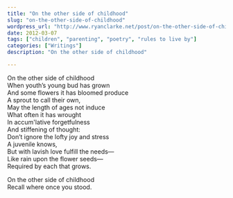 ```yaml
---
title: "On the other side of childhood"
slug: "on-the-other-side-of-childhood"
wordpress_url: "http://www.ryanclarke.net/post/on-the-other-side-of-childhood/"
date: 2012-03-07
tags: ["children", "parenting", "poetry", "rules to live by"]
categories: ["Writings"]
description: "On the other side of childhood"

---
```

  
On the other side of childhood   
When youth’s young bud has grown   
And some flowers it has bloomed produce   
A sprout to call their own,   
May the length of ages not induce   
What often it has wrought   
In accum'lative forgetfulness   
And stiffening of thought:   
Don’t ignore the lofty joy and stress   
A juvenile knows,   
But with lavish love fulfill the needs—   
Like rain upon the flower seeds—   
Required by each that grows.   

On the other side of childhood   
Recall where once you stood.
